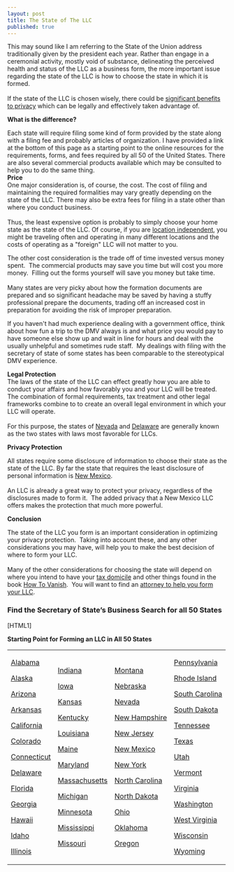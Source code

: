 ```yaml
---
layout: post
title: The State of The LLC
published: true
---
```

<p>This may sound like I am referring to the State of the Union address traditionally given by the president each year. Rather than engage in a ceremonial activity, mostly void of substance, delineating the perceived health and status of the LLC as a business form, the more important issue regarding the state of the LLC is how to choose the state in which it is formed.<br /><br />If the state of the LLC is chosen wisely, there could be <a title="state of llc" href="http://www.howtovanish.com/2009/08/llcs-as-a-privacy-curtain/" target="_blank">significant benefits to privacy</a> which can be legally and effectively taken advantage of.</p>
<p><strong>What is the difference?</strong></p>
<p>Each state will require filing some kind of form provided by the state along with a filing fee and probably articles of organization. I have provided a link at the bottom of this page as a starting point to the online resources for the requirements, forms, and fees required by all 50 of the United States. There are also several commercial products available which may be consulted to help you to do the same thing.<br />
<strong>Price</strong><br />
One major consideration is, of course, the cost. The cost of filing and maintaining the required formalities may vary greatly depending on the state of the LLC. There may also be extra fees for filing in a state other than where you conduct business. <br /> <br />Thus, the least expensive option is probably to simply choose your home state as the state of the LLC. Of course, if you are <a title="location independent" href="http://www.planktonzine.com/why-become-location-independent/" target="_blank">location independent</a>, you might be traveling often and operating in many different locations and the costs of operating as a "foreign" LLC will not matter to you.</p>
<p>The other cost consideration is the trade off of time invested versus money spent.  The commercial products may save you time but will cost you more money.  Filling out the forms yourself will save you money but take time. <br /> <br />Many states are very picky about how the formation documents are prepared and so significant headache may be saved by having a stuffy professional prepare the documents, trading off an increased cost in preparation for avoiding the risk of improper preparation.</p>
<p>If you haven't had much experience dealing with a government office, think about how fun a trip to the DMV always is and what price you would pay to have someone else show up and wait in line for hours and deal with the usually unhelpful and sometimes rude staff.  My dealings with filing with the secretary of state of some states has been comparable to the stereotypical DMV experience.</p>
<p><strong>Legal Protection</strong><br />
The laws of the state of the LLC can effect greatly how you are able to conduct your affairs and how favorably you and your LLC will be treated.  The combination of formal requirements, tax treatment and other legal frameworks combine to to create an overall legal environment in which your LLC will operate. <br /> <br />For this purpose, the states of <a title="state of llc" href="http://www.sos.state.nv.us/" target="_blank">Nevada</a> and <a title="state of llc" href="http://sos.delaware.gov/default.shtml" target="_blank">Delaware</a> are generally known as the two states with laws most favorable for LLCs.</p>
<p><strong>Privacy Protection</strong></p>
<p>All states require some disclosure of information to choose their state as the state of the LLC. By far the state that requires the least disclosure of personal information is <a title="state of llc" href="http://www.nmprc.state.nm.us/cf.htm" target="_blank">New Mexico</a>.  <br /><br />An LLC is already a great way to protect your privacy, regardless of the disclosures made to form it.  The added privacy that a New Mexico LLC offers makes the protection that much more powerful.</p>
<p><strong>Conclusion</strong></p>
<p>The state of the LLC you form is an important consideration in optimizing your privacy protection.  Taking into account these, and any other considerations you may have, will help you to make the best decision of where to form your LLC.  <br /> <br />Many of the other considerations for choosing the state will depend on where you intend to have your <a href="http://www.howtovanish.com/taxdomicile">tax domicile</a> and other things found in the book <a href="http://www.howtovanish.com/HTVBook">How To Vanish</a>.  You will want to find an <a title="LLC attorney" href="http://www.billroundsjd.com" target="_blank">attorney to help you form your LLC</a>.</p>
<h3>Find the Secretary of State’s Business Search for all 50 States</h3>
<p>[HTML1]</p>
<p><strong>Starting Point for Forming an LLC in All 50 States</strong></p>
<!-- 		@page { size: 8.5in 11in; margin: 0.79in } 		P { margin-bottom: 0.08in } -->

<table>
  <tr>
    <td>
      <p><a title="state of the llc" href="http://www.sos.state.al.us/" target="_blank">Alabama</a></p>
      <p><a title="state of llc" href="http://www.commerce.state.ak.us/occ/" target="_blank">Alaska</a></p>
      <p><a title="state of llc" href="http://www.azsos.gov/" target="_blank">Arizona</a></p>
      <p><a title="state of llc" href="http://sos.state.ar.us/" target="_blank">Arkansas</a></p>
      <p><a title="state of llc" href="http://www.sos.ca.gov/" target="_blank">California</a></p>
      <p><a title="state of llc" href="http://www.sos.state.co.us/" target="_blank">Colorado</a></p>
      <p><a title="state of llc" href="http://www.ct.gov/sots/site/default.asp" target="_blank">Connecticut</a></p>
      <p><a title="state of llc" href="http://sos.delaware.gov/default.shtml" target="_blank">Delaware</a></p>
      <p><a title="state of llc" href="http://sunbiz.org/" target="_blank">Florida</a></p>
      <p><a title="state of llc" href="http://sos.georgia.gov/" target="_blank">Georgia</a></p>
      <p><a title="state of llc" href="http://hawaii.gov/dcca/areas/breg/registration/dllc/" target="_blank">Hawaii</a></p>
      <p><a title="state of llc" href="http://www.idahobizhelp.org/legal_ent.htm" target="_blank">Idaho</a></p>
      <p><a title="state of llc" href="http://www.sos.state.il.us/" target="_blank">Illinois</a></p>
    </td>
    <td>
      <p><a title="state of llc" href="http://www.in.gov/sos/" target="_blank">Indiana</a></p>
      <p><a title="state of llc" href="http://www.sos.state.ia.us/index.html" target="_blank">Iowa</a></p>
      <p><a title="state of llc" href="http://www.kssos.org/" target="_blank">Kansas</a></p>
      <p><a title="state of llc" href="http://www.sos.ky.gov/business/filings/forms/" target="_blank">Kentucky</a></p>
      <p><a title="state of llc" href="http://www.sos.louisiana.gov/" target="_blank">Louisiana</a></p>
      <p><a title="state of llc" href="http://www.state.me.us/sos/" target="_blank">Maine</a></p>
      <p><a title="state of llc" href="http://www.sos.state.md.us/" target="_blank">Maryland</a></p>
      <p><a title="state of llc" href="http://www.sec.state.ma.us/" target="_blank">Massachusetts</a></p>
      <p><a title="state of llc" href="http://www.michigan.gov/sos" target="_blank">Michigan</a></p>
      <p><a title="state of llc" href="http://www.sos.state.mn.us/home/index.asp" target="_blank">Minnesota</a></p>
      <p><a title="state of llc" href="http://www.sos.state.ms.us/" target="_blank">Mississippi</a></p>
      <p><a title="state of llc" href="http://www.sos.mo.gov/" target="_blank">Missouri</a></p>
    </td>
    <td>
      <p><a title="state of llc" href="http://sos.mt.gov/" target="_blank">Montana</a></p>
      <p><a title="state of llc" href="http://www.sos.state.ne.us/dyindex.html" target="_blank">Nebraska</a></p>
      <p><a title="state of llc" href="http://www.sos.state.nv.us/" target="_blank">Nevada</a></p>
      <p><a title="state of llc" href="http://www.sos.nh.gov/index.html" target="_blank">New Hampshire</a></p>
      <p><a title="state of llc" href="http://www.state.nj.us/state/" target="_blank">New Jersey</a></p>
      <p><a title="state of llc" href="http://www.nmprc.state.nm.us/cf.htm" target="_blank">New Mexico</a></p>
      <p><a title="state of llc" href="http://www.dos.state.ny.us/" target="_blank">New York</a></p>
      <p><a title="North CArolina Sec of State" href="http://www.secretary.state.nc.us/corporations/" target="_blank">North Carolina</a></p>
      <p><a title="state of llc" href="http://www.nd.gov/sos/" target="_blank">North Dakota</a></p>
      <p><a title="state of llc" href="http://www.sos.state.oh.us/sos/" target="_blank">Ohio</a></p>
      <p><a title="state of llc" href="http://www.sos.state.ok.us/" target="_blank">Oklahoma</a></p>
      <p><a title="state of llc" href="http://www.sos.state.or.us/" target="_blank">Oregon</a></p>
    </td>
    <td>
      <p><a title="state of llc" href="http://www.dos.state.pa.us/dos/site/default.asp" target="_blank">Pennsylvania</a></p>
      <p><a title="state of llc" href="http://www.sec.state.ri.us/" target="_blank">Rhode Island</a></p>
      <p><a title="state of llc" href="http://www.scsos.com/" target="_blank">South Carolina</a></p>
      <p><a title="state of llc" href="http://www.sdsos.gov/" target="_blank">South Dakota</a></p>
      <p><a title="state of llc" href="http://www.state.tn.us/sos/" target="_blank">Tennessee</a></p>
      <p><a title="state of llc" href="http://www.sos.state.tx.us/" target="_blank">Texas</a></p>
      <p><a title="state of llc" href="http://www.corporations.utah.gov/index.html" target="_blank">Utah</a></p>
      <p><a title="state of llc" href="http://www.sec.state.vt.us/" target="_blank">Vermont</a></p>
      <p><a title="state of llc" href="http://www.commonwealth.virginia.gov/" target="_blank">Virginia</a></p>
      <p><a title="state of llc" href="http://www.secstate.wa.gov/" target="_blank">Washington</a></p>
      <p><a title="state of llc" href="http://www.wvsos.com/" target="_blank">West Virginia</a></p>
      <p><a title="state of llc" href="http://www.sos.state.wi.us/" target="_blank">Wisconsin</a></p>
      <p><a title="state of llc" href="http://soswy.state.wy.us/" target="_blank">Wyoming</a></p>
    </td>
  </tr>
</table>

